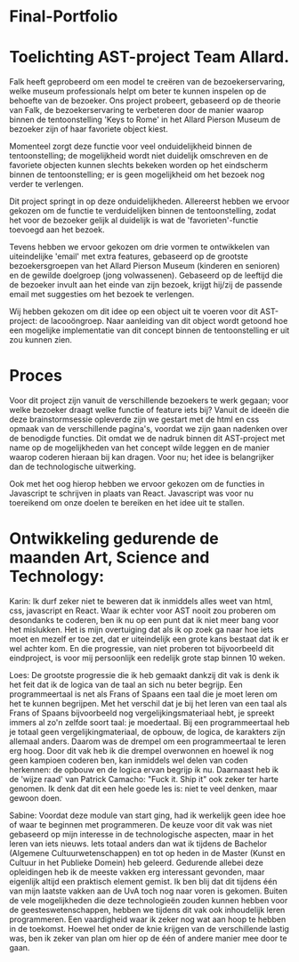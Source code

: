# Final-Portfolio

Toelichting AST-project Team Allard.
====================================

Falk heeft geprobeerd om een model te creëren van de bezoekerservaring, welke museum professionals helpt om beter te kunnen inspelen op de behoefte van de bezoeker. Ons project probeert, gebaseerd op de theorie van Falk, de bezoekerservaring te verbeteren door de manier waarop binnen de tentoonstelling   'Keys to Rome' in het Allard Pierson Museum de bezoeker zijn of haar favoriete object kiest.											
 
Momenteel zorgt deze functie voor veel onduidelijkheid binnen de tentoonstelling; de mogelijkheid wordt niet duidelijk omschreven en de favoriete objecten kunnen slechts bekeken worden op het eindscherm binnen de tentoonstelling; er is geen mogelijkheid om het bezoek nog verder te verlengen.

Dit project springt in op deze onduidelijkheden. Allereerst hebben we ervoor gekozen om de functie te verduidelijken binnen de tentoonstelling, zodat het voor de bezoeker gelijk al duidelijk is wat de 'favorieten'-functie toevoegd aan het bezoek.

Tevens hebben we ervoor gekozen om drie vormen te ontwikkelen van uiteindelijke 'email' met extra features, gebaseerd op de grootste bezoekersgroepen van het Allard Pierson Museum (kinderen en senioren) en de gewilde doelgroep (jong volwassenen). Gebaseerd op de leeftijd die de bezoeker invult aan het einde van zijn bezoek, krijgt hij/zij de passende email met suggesties om het bezoek te verlengen. 

Wij hebben gekozen om dit idee op een object uit te voeren voor dit AST-project: de lacooöngroep. Naar aanleiding van dit object wordt getoond hoe een mogelijke implementatie van dit concept binnen de tentoonstelling er uit zou kunnen zien.



Proces
======

Voor dit project zijn vanuit de verschillende bezoekers te werk gegaan; voor welke bezoeker draagt welke functie of feature iets bij? Vanuit de ideeën die deze brainstormsessie opleverde zijn we gestart met de html en css opmaak van de verschillende pagina's, voordat we zijn gaan nadenken over de benodigde functies. Dit omdat we de nadruk binnen dit AST-project met name op de mogelijkheden van het concept wilde leggen en de manier waarop coderen hieraan bij kan dragen. Voor nu; het idee is belangrijker dan de technologische uitwerking.

Ook met het oog hierop hebben we ervoor gekozen om de functies in Javascript te schrijven in plaats van React. Javascript was voor nu toereikend om onze doelen te bereiken en het idee uit te stallen.


Ontwikkeling gedurende de maanden Art, Science and Technology:
==============================================================

Karin: Ik durf zeker niet te beweren dat ik inmiddels alles weet van html, css, javascript en React. Waar ik echter voor AST nooit zou proberen om desondanks te coderen, ben ik nu op een punt dat ik niet meer bang voor het mislukken. Het is mijn overtuiging dat als ik op zoek ga naar hoe iets moet en mezelf er toe zet, dat er uiteindelijk een grote kans bestaat dat ik er wel achter kom. En die progressie, van niet proberen tot bijvoorbeeld dit eindproject, is voor mij persoonlijk een redelijk grote stap binnen 10 weken.

Loes: De grootste progressie die ik heb gemaakt dankzij dit vak is denk ik het feit dat ik de logica van de taal an sich nu beter begrijp. Een programmeertaal is net als Frans of Spaans een taal die je moet leren om het te kunnen begrijpen. Met het verschil dat je bij het leren van een taal als Frans of Spaans bijvoorbeeld nog vergelijkingsmateriaal hebt, je spreekt immers al zo'n zelfde soort taal: je moedertaal. Bij een programmeertaal heb je totaal geen vergelijkingmateriaal, de opbouw, de logica, de karakters zijn allemaal anders. Daarom was de drempel om een programmeertaal te leren erg hoog. Door dit vak heb ik die drempel overwonnen en hoewel ik nog geen kampioen coderen ben, kan inmiddels wel delen van coden herkennen: de opbouw en de logica ervan begrijp ik nu. Daarnaast heb ik de 'wijze raad' van Patrick Camacho: "Fuck it. Ship it" ook zeker ter harte genomen. Ik denk dat dit een hele goede les is: niet te veel denken, maar gewoon doen. 

Sabine: Voordat deze module van start ging, had ik werkelijk geen idee hoe of waar te beginnen met programmeren. De keuze voor dit vak was niet gebaseerd op mijn interesse in de technologische aspecten, maar in het leren van iets nieuws. Iets totaal anders dan wat ik tijdens de Bachelor (Algemene Cultuurwetenschappen) en tot op heden in de Master (Kunst en Cultuur in het Publieke Domein) heb geleerd. Gedurende allebei deze opleidingen heb ik de meeste vakken erg interessant gevonden, maar eigenlijk altijd een praktisch element gemist. Ik ben blij dat dit tijdens één van mijn laatste vakken aan de UvA toch nog naar voren is gekomen. Buiten de vele mogelijkheden die deze technologieën zouden kunnen hebben voor de geesteswetenschappen, hebben we tijdens dit vak ook inhoudelijk leren programmeren. Een vaardigheid waar ik zeker nog wat aan hoop te hebben in de toekomst. Hoewel het onder de knie krijgen van de verschillende lastig was, ben ik zeker van plan om hier op de één of andere manier mee door te gaan. 


